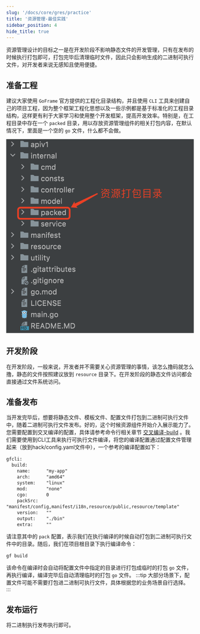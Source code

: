 ```yaml
---
slug: '/docs/core/gres/practice'
title: '资源管理-最佳实践'
sidebar_position: 4
hide_title: true
---
```


资源管理设计的目标之一是在开发阶段不影响静态文件的开发管理，只有在发布的时候执行打包即可，打包完毕后清理临时文件，因此只会影响生成的二进制可执行文件，对开发者来说无感知且使用便捷。

## 准备工程

建议大家使用 `GoFrame` 官方提供的工程化目录结构，并且使用 `CLI` 工具来创建自己的项目工程，因为整个框架工程化思想以及一些示例都是基于标准化的工程目录结构，这样更有利于大家学习和使用整个开发框架，提高开发效率。特别是，在工程目录中存在一个 `packed` 目录，用以存放资源管理组件的相关打包内容，在默认情况下，里面是一个空的 `go` 文件，什么都不会做。

![](/markdown/f684a4fd1a310e760d058df443cf2108.png)

## 开发阶段

在开发阶段，一般来说，开发者并不需要关心资源管理的事情，该怎么撸码就怎么撸，静态的文件按照建议放到 `resource` 目录下。在开发阶段的静态文件访问都会直接通过文件系统访问。

## 准备发布

当开发完毕后，想要将静态文件、模板文件、配置文件打包到二进制可执行文件中，随着二进制可执行文件发布。好的，这个时候资源组件开始介入展示能力了。您需要配置到交叉编译的配置，具体请参考命令行相关章节 [交叉编译-build](../../开发工具/交叉编译-build.md) 。我们需要使用到CLI工具来执行可执行文件编译，将您的编译配置通过配置文件管理起来（放到hack/config.yaml文件中），一个参考的编译配置如下：

```
gfcli:
  build:
    name:      "my-app"
    arch:      "amd64"
    system:    "linux"
    mod:       "none"
    cgo:       0
    packSrc:   "manifest/config,manifest/i18n,resource/public,resource/template"
    version:   ""
    output:    "./bin"
    extra:     ""
```

请注意其中的 `pack` 配置，表示我们在执行编译的时候自动打包到二进制可执行文件中的目录。随后，我们在项目根目录下执行编译命令：

```
gf build
```

该命令在编译时会自动将配置文件中指定的目录进行打包成临时的打包 `go` 文件，再执行编译，编译完毕后自动清理临时的打包 `go` 文件。
:::tip
大部分场景下，配置文件可能不需要打包进二进制可执行文件，具体根据您的业务场景自行选择。
:::
## 发布运行

将二进制执行发布执行即可。